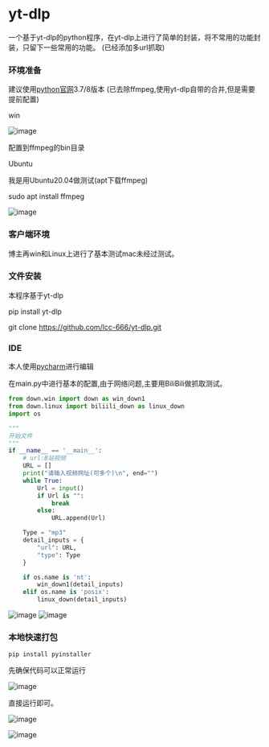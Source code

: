 # yt-dlp
一个基于yt-dlp的python程序，在yt-dlp上进行了简单的封装，将不常用的功能封装，只留下一些常用的功能。
(已经添加多url抓取)

### 环境准备
建议使用[python官网](https://www.python.org/)3.7/8版本
(已去除ffmpeg,使用yt-dlp自带的合并,但是需要提前配置)

win

![image](https://user-images.githubusercontent.com/81516638/179966612-db56e129-a4b4-4bac-8b84-cd7f00c6e848.png)

配置到ffmpeg的bin目录

Ubuntu

我是用Ubuntu20.04做测试(apt下载ffmpeg)

sudo apt install ffmpeg

![image](https://user-images.githubusercontent.com/81516638/179967059-34aebc9c-f835-4928-8463-dbec23b31597.png)


### 客户端环境
博主再win和Linux上进行了基本测试mac未经过测试。

###  文件安装
本程序基于yt-dlp

pip install yt-dlp

git clone https://github.com/lcc-666/yt-dlp.git




### IDE
本人使用[pycharm](https://www.jetbrains.com/pycharm/)进行编辑

在main.py中进行基本的配置,由于网络问题,主要用BiliBili做抓取测试。

```python
from down.win import down as win_down1
from down.linux import biliili_down as linux_down
import os

"""
开始文件
"""
if __name__ == '__main__':
    # url:B站视频
    URL = []
    print("请输入视频网址(可多个)\n", end="")
    while True:
        Url = input()
        if Url is "":
            break
        else:
            URL.append(Url)

    Type = "mp3"
    detail_inputs = {
        "url": URL,
        "type": Type
    }

    if os.name is 'nt':
        win_down1(detail_inputs)
    elif os.name is 'posix':
        linux_down(detail_inputs)
```

![image](https://user-images.githubusercontent.com/81516638/179391874-af3910cf-44dc-4f42-8584-b8769b2fcec2.png)
![image](https://user-images.githubusercontent.com/81516638/179391902-d7b57b9e-ccb6-4272-b2a0-8fe028c2b437.png)


### 本地快速打包
```
pip install pyinstaller
```
先确保代码可以正常运行

![image](https://user-images.githubusercontent.com/81516638/179967781-b80ef5ab-2614-4da0-83bb-cfc5d7fb3b70.png)

直接运行即可。

![image](https://user-images.githubusercontent.com/81516638/179967873-65774ea3-74ad-48e9-beef-dbd801585a87.png)


![image](https://user-images.githubusercontent.com/81516638/180415800-c64a3d68-7a23-4b17-9ad4-bdd96d9902be.png)





